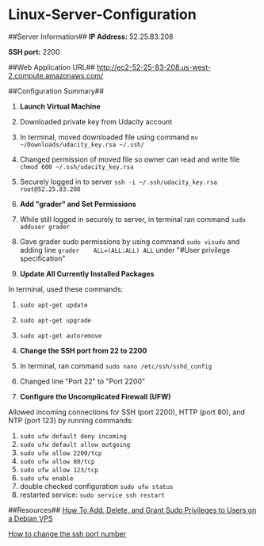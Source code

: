 # Linux-Server-Configuration

##Server Information##
**IP Address:** 52.25.83.208

**SSH port:** 2200


##Web Application URL##
http://ec2-52-25-83-208.us-west-2.compute.amazonaws.com/


##Configuration Summary##
1. **Launch Virtual Machine**
  1. Downloaded private key from Udacity account
  2. In terminal, moved downloaded file using command `mv ~/Downloads/udacity_key.rsa ~/.ssh/`
  3. Changed permission of moved file so owner can read and write file `chmod 600 ~/.ssh/udacity_key.rsa`
  4. Securely logged in to server `ssh -i ~/.ssh/udacity_key.rsa root@52.25.83.208`


2. **Add "grader" and Set Permissions**
  1. While still logged in securely to server, in terminal ran command `sudo adduser grader`
  2. Gave grader sudo permissions by using command `sudo visudo` and adding line `grader    ALL=(ALL:ALL) ALL` under "#User privilege specification"

3. **Update All Currently Installed Packages**

In terminal, used these commands:
  1. `sudo apt-get update`
  2. `sudo apt-get upgrade`
  3. `sudo apt-get autoremove`
  
4. **Change the SSH port from 22 to 2200**
  1. In terminal, ran command `sudo nano /etc/ssh/sshd_config`
  2. Changed line "Port 22" to "Port 2200"

5. **Configure the Uncomplicated Firewall (UFW)**

Allowed incoming connections for SSH (port 2200), HTTP (port 80), and NTP (port 123) by running commands:
  1. `sudo ufw default deny incoming`
  2. `sudo ufw default allow outgoing`
  3. `sudo ufw allow 2200/tcp`
  4. `sudo ufw allow 80/tcp`
  5. `sudo ufw allow 123/tcp`
  6. `sudo ufw enable`
  7. double checked configuration `sudo ufw status`
  8. restarted service: `sudo service ssh restart`

  
##Resources##
[How To Add, Delete, and Grant Sudo Privileges to Users on a Debian VPS](https://www.digitalocean.com/community/tutorials/how-to-add-delete-and-grant-sudo-privileges-to-users-on-a-debian-vps)

[How to change the ssh port number](http://www.2daygeek.com/how-to-change-the-ssh-port-number/)

